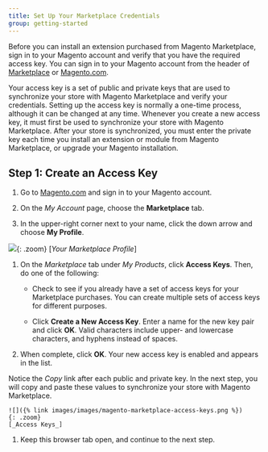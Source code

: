 ```yaml
---
title: Set Up Your Marketplace Credentials
group: getting-started
---
```


Before you can install an extension purchased from Magento Marketplace, sign in to your Magento account and verify that you have the required access key. You can sign in to your Magento account from the header of [Marketplace][1] or [Magento.com][2].

Your access key is a set of public and private keys that are used to synchronize your store with Magento Marketplace and verify your credentials. Setting up the access key is normally a one-time process, although it can be changed at any time. Whenever you create a new access key, it must first be used to synchronize your store with Magento Marketplace. After your store is synchronized, you must enter the private key each time you install an extension or module from Magento Marketplace, or upgrade your Magento installation.

## Step 1: Create an Access Key

1. Go to [Magento.com][2] and sign in to your Magento account.

1. On the _My Account_ page, choose the **Marketplace** tab.

1. In the upper-right corner next to your name, click the down arrow and choose **My Profile**.

  ![]({% link images/images/magento-marketplace-profile.png %}){: .zoom}
  [_Your Marketplace Profile_]

1. On the _Marketplace_ tab under _My Products_, click **Access Keys**. Then, do one of the following:

    - Check to see if you already have a set of access keys for your Marketplace purchases. You can create multiple sets of access keys for different purposes.

    - Click **Create a New Access Key**. Enter a name for the new key pair and click **OK**. Valid characters include upper- and lowercase characters, and hyphens instead of spaces.

1. When complete, click **OK**. Your new access key is enabled and appears in the list.

  Notice the _Copy_ link after each public and private key. In the next step, you will copy and paste these values to synchronize your store with Magento Marketplace.

    ![]({% link images/images/magento-marketplace-access-keys.png %}){: .zoom}
    [_Access Keys_]

1. Keep this browser tab open, and continue to the next step.

[1]: https://marketplace.magento.com/
[2]: https://magento.com/
